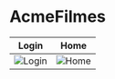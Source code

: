 # AcmeFilmes
Login | Home
------|-----
![Login](https://github.com/Paivaas/AcmeFilmes/assets/123731976/69185bbd-2e8e-43f3-9a6d-5ef9f9f5db85) | ![Home](https://github.com/Paivaas/AcmeFilmes/assets/123731976/399bd139-643a-4e88-ada5-be0130a5392e)
